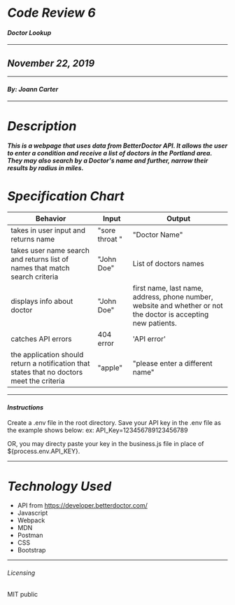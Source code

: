 # _Code Review 6_
#### _Doctor Lookup_
****************
## _November 22, 2019_
****************
#### _By: Joann Carter_
***************
# _Description_
##### This is a webpage that uses data from BetterDoctor API. It allows the user to enter a condition and receive a list of doctors in the Portland area. They may also search by a Doctor's name and further, narrow their results by radius in miles.
#  _Specification Chart_
| Behavior  | Input  | Output  |
|--------------|-----------|-----------|
|takes in user input and returns name|"sore throat "| "Doctor Name"|
|takes user name search and returns list of names that match search criteria| "John Doe" | List of doctors names |
| displays info about doctor |"John Doe"|  first name, last name, address, phone number, website and whether or not the doctor is accepting new patients.|
|catches API errors|404 error|'API error'|
|the application should return a notification that states that no doctors meet the criteria|"apple"| "please enter a different name"|
******************
#### _Instructions_
Create a .env file in the root directory. Save your API key in the .env file as the example shows below:
ex: API_Key=123456789123456789

OR, you may directy paste your key in the business.js file in place of ${process.env.API_KEY}.
***************
# _Technology Used_
* API from https://developer.betterdoctor.com/
* Javascript
* Webpack
* MDN
* Postman
* CSS
* Bootstrap
*******
###### _Licensing_
MIT public
